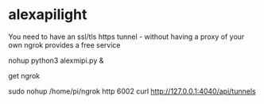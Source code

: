 # alexapilight

You need to have an ssl/tls https tunnel - without having a proxy of your own ngrok provides a free service


nohup python3 alexmipi.py &


get ngrok

sudo nohup /home/pi/ngrok http 6002
curl http://127.0.0.1:4040/api/tunnels 


